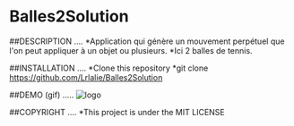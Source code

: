 # Balles2Solution

##DESCRIPTION
....
*Application qui génère un mouvement perpétuel que l'on peut appliquer à un objet ou plusieurs.
*Ici 2 balles de tennis.

##INSTALLATION
....
*Clone this repository
*git clone  https://github.com/Lrlalie/Balles2Solution

##DEMO (gif)
.....
![logo](BALLES.gif)

##COPYRIGHT
....
*This project is under the MIT LICENSE
